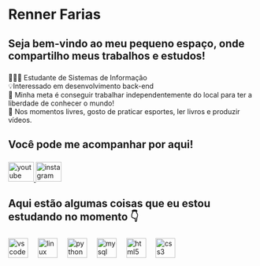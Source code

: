 <h1 align="left">Renner Farias</h1>

###

<h2 align="left">Seja bem-vindo ao meu pequeno espaço, onde compartilho meus trabalhos e estudos!</h2>

###

<p align="left">👨🏻‍💻 Estudante de Sistemas de Informação<br>💡Interessado em desenvolvimento back-end <br>🎯 Minha meta é conseguir trabalhar independentemente do local para ter a liberdade de conhecer o mundo!<br>💭 Nos momentos livres, gosto de praticar esportes, ler livros e produzir vídeos.</p>

###

<h2 align="left">Você pode me acompanhar por aqui!</h2>

###

<div align="left">
  <a href="https://www.youtube.com/@rennerfarias" target="_blank">
    <img src="https://raw.githubusercontent.com/maurodesouza/profile-readme-generator/master/src/assets/icons/social/youtube/default.svg" width="52" height="40" alt="youtube logo"  />
  </a>
  <a href="https://www.instagram.com/rennerfarias_/" target="_blank">
    <img src="https://raw.githubusercontent.com/maurodesouza/profile-readme-generator/master/src/assets/icons/social/instagram/default.svg" width="52" height="40" alt="instagram logo"  />
  </a>
</div>

###

<h2 align="left">Aqui estão algumas coisas que eu estou estudando no momento 👇</h2>

###

<div align="left">
  <img src="https://cdn.jsdelivr.net/gh/devicons/devicon/icons/vscode/vscode-original.svg" height="40" alt="vscode logo"  />
  <img width="12" />
  <img src="https://cdn.jsdelivr.net/gh/devicons/devicon/icons/linux/linux-original.svg" height="40" alt="linux logo"  />
  <img width="12" />
  <img src="https://cdn.jsdelivr.net/gh/devicons/devicon/icons/python/python-original.svg" height="40" alt="python logo"  />
  <img width="12" />
  <img src="https://cdn.jsdelivr.net/gh/devicons/devicon/icons/mysql/mysql-original.svg" height="40" alt="mysql logo"  />
  <img width="12" />
  <img src="https://cdn.jsdelivr.net/gh/devicons/devicon/icons/html5/html5-original.svg" height="40" alt="html5 logo"  />
  <img width="12" />
  <img src="https://cdn.jsdelivr.net/gh/devicons/devicon/icons/css3/css3-original.svg" height="40" alt="css3 logo"  />
</div>

###
